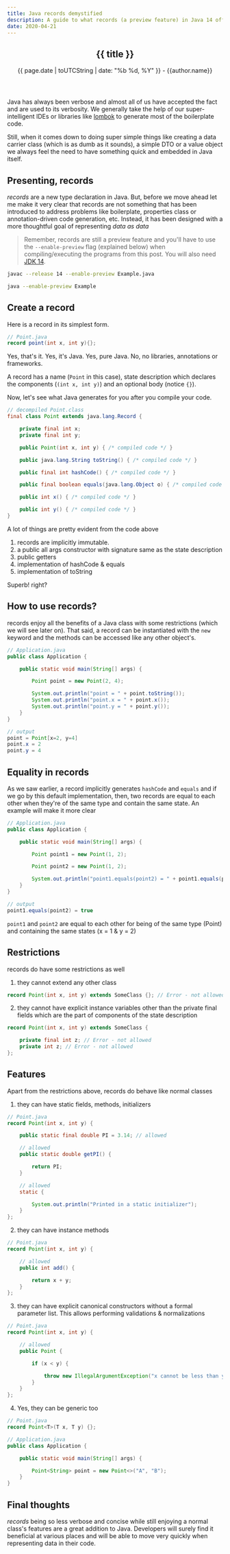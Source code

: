 ```yaml
---
title: Java records demystified
description: A guide to what records (a preview feature) in Java 14 offers
date: 2020-04-21
---
```


<article class="post-title">
  <header>
    <h1 class="font-bold text-gray-900 text-3xl">
      {{ title }}
    </h1>
    <span class="font-light text-sm text-gray-600">
      {{ page.date | toUTCString | date: "%b %d, %Y" }} - 
    </span>
    <span class="font-light text-sm text-gray-600">
      {{author.name}}
    </span>
  </header>
</article>

Java has always been verbose and almost all of us have accepted the fact and are used to its verbosity. We generally take the help of our super-intelligent IDEs or libraries like [lombok](https://projectlombok.org/) to generate most of the boilerplate code.

Still, when it comes down to doing super simple things like creating a data carrier class (which is as dumb as it sounds), a simple DTO or a value object we always feel the need to have something quick and embedded in Java itself.

## Presenting, records

_records_ are a new type declaration in Java. But, before we move ahead let me make it very clear that records are not something that has been introduced to address problems like boilerplate, properties class or annotation-driven code generation, etc. Instead, it has been designed with a more thoughtful goal of representing _data as data_

> Remember, records are still a preview feature and you'll have to use the `--enable-preview` flag (explained below) when compiling/executing the programs from this post. You will also need [JDK 14](https://jdk.java.net/14/).

```bash
javac --release 14 --enable-preview Example.java
```

```bash
java --enable-preview Example
```

## Create a record

Here is a record in its simplest form.

```java
// Point.java
record point(int x, int y){};
```

Yes, that's it. Yes, it's Java. Yes, pure Java. No, no libraries, annotations or frameworks.

A record has a name (`Point` in this case), state description which declares the components (`(int x, int y)`) and an optional body (notice `{}`).

Now, let's see what Java generates for you after you compile your code.

```java
// decompiled Point.class
final class Point extends java.lang.Record {

    private final int x;
    private final int y;

    public Point(int x, int y) { /* compiled code */ }

    public java.lang.String toString() { /* compiled code */ }

    public final int hashCode() { /* compiled code */ }

    public final boolean equals(java.lang.Object o) { /* compiled code */ }

    public int x() { /* compiled code */ }

    public int y() { /* compiled code */ }
}
```

A lot of things are pretty evident from the code above

1. records are implicitly immutable.
2. a public all args constructor with signature same as the state description
3. public getters
4. implementation of hashCode & equals
5. implementation of toString

Superb! right?

## How to use records?

records enjoy all the benefits of a Java class with some restrictions (which we will see later on). That said, a record can be instantiated with the `new` keyword and the methods can be accessed like any other object's.

```java
// Application.java
public class Application {

    public static void main(String[] args) {

        Point point = new Point(2, 4);

        System.out.println("point = " + point.toString());
        System.out.println("point.x = " + point.x());
        System.out.println("point.y = " + point.y());
    }
}

// output
point = Point[x=2, y=4]
point.x = 2
point.y = 4
```

## Equality in records

As we saw earlier, a record implicitly generates `hashCode` and `equals` and if we go by this default implementation, then, two records are equal to each other when they're of the same type and contain the same state. An example will make it more clear

```java
// Application.java
public class Application {

    public static void main(String[] args) {

        Point point1 = new Point(1, 2);

        Point point2 = new Point(1, 2);

        System.out.println("point1.equals(point2) = " + point1.equals(point2));
    }
}

// output
point1.equals(point2) = true
```

`point1` and `point2` are equal to each other for being of the same type (Point) and containing the same states (x = 1 & y = 2)

## Restrictions

records do have some restrictions as well

1. they cannot extend any other class

```java
record Point(int x, int y) extends SomeClass {}; // Error - not allowed
```

2. they cannot have explicit instance variables other than the private final fields which are the part of components of the state description

```java
record Point(int x, int y) extends SomeClass {

    private final int z; // Error - not allowed
    private int z; // Error - not allowed
};
```

## Features

Apart from the restrictions above, records do behave like normal classes

1. they can have static fields, methods, initializers

```java
// Point.java
record Point(int x, int y) {

    public static final double PI = 3.14; // allowed

    // allowed
    public static double getPI() {

        return PI;
    }

    // allowed
    static {

        System.out.println("Printed in a static initializer");
    }
};
```

2. they can have instance methods

```java
// Point.java
record Point(int x, int y) {

    // allowed
    public int add() {

        return x + y;
    }
};
```

3. they can have explicit canonical constructors without a formal parameter list. This allows performing validations & normalizations

```java
// Point.java
record Point(int x, int y) {

    // allowed
    public Point {

        if (x < y) {

            throw new IllegalArgumentException("x cannot be less than y");
        }
    }
};
```

4. Yes, they can be generic too

```java
// Point.java
record Point<T>(T x, T y) {};

// Application.java
public class Application {

    public static void main(String[] args) {

        Point<String> point = new Point<>("A", "B");
    }
}
```

## Final thoughts

_records_ being so less verbose and concise while still enjoying a normal class's features are a great addition to Java. Developers will surely find it beneficial at various places and will be able to move very quickly when representing data in their code.
